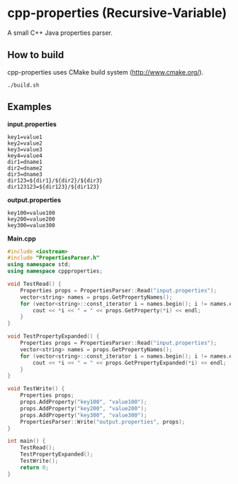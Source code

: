 # cpp-properties (Recursive-Variable)
A small C++ Java properties parser.

## How to build
cpp-properties uses CMake build system (http://www.cmake.org/).

```
./build.sh
```

## Examples
__input.properties__
```
key1=value1
key2=value2
key3=value3
key4=value4
dir1=dname1
dir2=dname2
dir3=dname3
dir123=${dir1}/${dir2}/${dir3}
dir123123=${dir123}/${dir123}
```

__output.properties__
```
key100=value100
key200=value200
key300=value300
```

__Main.cpp__
```c++
#include <iostream>
#include "PropertiesParser.h"
using namespace std;
using namespace cppproperties;

void TestRead() {
    Properties props = PropertiesParser::Read("input.properties");
    vector<string> names = props.GetPropertyNames();
    for (vector<string>::const_iterator i = names.begin(); i != names.end(); ++i) {
        cout << *i << " = " << props.GetProperty(*i) << endl;
    }
}

void TestPropertyExpanded() {
    Properties props = PropertiesParser::Read("input.properties");
    vector<string> names = props.GetPropertyNames();
    for (vector<string>::const_iterator i = names.begin(); i != names.end(); ++i) {
        cout << *i << " = " << props.GetPropertyExpanded(*i) << endl;
    }
}

void TestWrite() {
    Properties props;
    props.AddProperty("key100", "value100");
    props.AddProperty("key200", "value200");
    props.AddProperty("key300", "value300");
    PropertiesParser::Write("output.properties", props);
}

int main() {
    TestRead();
    TestPropertyExpanded();
    TestWrite();
    return 0;
}
```
